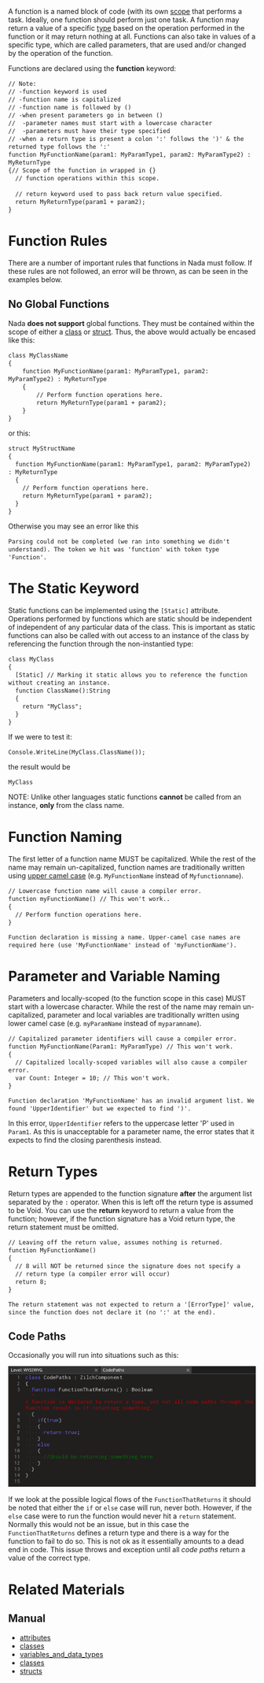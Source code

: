 A function is a named block of code (with its own [scope](https://github.com/ZilchEngine/ZilchDocs/blob/master/zero_editor_documentation/zeromanual/nada_in_zero/variables_and_data_types.markdown#scope) that performs a task. Ideally, one function should perform just one task. A function may return a value of a specific [type](https://github.com/ZilchEngine/ZilchDocs/blob/master/zero_editor_documentation/zeromanual/nada_in_zero/variables_and_data_types.markdown) based on the operation performed in the function or it may return nothing at all. Functions can also take in values of a specific type, which are called parameters, that are used and/or changed by the operation of the function.

Functions are declared using the **function** keyword:
```lang=csharp, name=Function Declaration
// Note:
// -function keyword is used
// -function name is capitalized
// -function name is followed by ()
// -when present parameters go in between ()
//  -parameter names must start with a lowercase character
//  -parameters must have their type specified
// -when a return type is present a colon ':' follows the ')' & the returned type follows the ':'
function MyFunctionName(param1: MyParamType1, param2: MyParamType2) : MyReturnType
{// Scope of the function in wrapped in {}
  // function operations within this scope.
  
  // return keyword used to pass back return value specified.
  return MyReturnType(param1 + param2);
}
```

 # Function Rules

There are a number of important rules that functions in Nada must follow. If these rules are not followed, an error will be thrown, as can be seen in the examples below. 

 ## No Global Functions
Nada **does not support** global functions. They must be contained within the scope of either a [class](https://github.com/ZilchEngine/ZilchDocs/blob/master/zero_editor_documentation/zeromanual/nada_in_zero/classes.markdown) or [struct](https://github.com/ZilchEngine/ZilchDocs/blob/master/zero_editor_documentation/zeromanual/nada_in_zero/structs.markdown). Thus, the above would actually be encased like this:

```lang=csharp, name=Function Defined Within a Class
class MyClassName
{
    function MyFunctionName(param1: MyParamType1, param2: MyParamType2) : MyReturnType
    {
        // Perform function operations here.
        return MyReturnType(param1 + param2);
    }
}
```

or this:
```lang=csharp, name=Function Defined Within a Struct
struct MyStructName
{
  function MyFunctionName(param1: MyParamType1, param2: MyParamType2) : MyReturnType
  {
    // Perform function operations here.
    return MyReturnType(param1 + param2);
  }
}
```
Otherwise you may see an error like this

```name=Console Window
Parsing could not be completed (we ran into something we didn't understand). The token we hit was 'function' with token type 'Function'.
```

 # The Static Keyword
Static functions can be implemented using the `[Static]` attribute. Operations performed by functions which are static should be independent of independent of any particular data of the class. This is important as static functions can also be called with out access to an instance of the class by referencing the function through the non-instantied type:

```lang=csharp, name=Static Function
class MyClass
{
  [Static] // Marking it static allows you to reference the function without creating an instance.
  function ClassName():String
  {
    return "MyClass";
  }
}
```
If we were to test it:
```
Console.WriteLine(MyClass.ClassName());
```
the result would be

```name=ConsoleWindow
MyClass
```
NOTE: Unlike other languages static functions **cannot** be called from an instance, **only** from the class name.

 # Function Naming

The first letter of a function name MUST be capitalized. While the rest of the name may remain un-capitalized, function names are traditionally written using [upper camel case](https://en.wikipedia.org/wiki/Camel_case) (e.g. `MyFunctionName` instead of `Myfunctionname`).

```lang=csharp, name=Incorrect Function Name
// Lowercase function name will cause a compiler error.
function myFunctionName() // This won't work..
{
  // Perform function operations here.
}
```

```name=Console Window
Function declaration is missing a name. Upper-camel case names are required here (use 'MyFunctionName' instead of 'myFunctionName').
```

 # Parameter and Variable Naming

Parameters and locally-scoped (to the function scope in this case) MUST start with a lowercase character. While the rest of the name may remain un-capitalized, parameter and local variables are traditionally written using lower camel case (e.g. `myParamName` instead of `myparamname`).

```lang=csharp, name=Incorrect Parameter Name
// Capitalized parameter identifiers will cause a compiler error.
function MyFunctionName(Param1: MyParamType) // This won't work.
{
  // Capitalized locally-scoped variables will also cause a compiler error.
  var Count: Integer = 10; // This won't work.
}
```

```name=Console Window
Function declaration 'MyFunctionName' has an invalid argument list. We found 'UpperIdentifier' but we expected to find ')'.
```
In this error, `UpperIdentifier` refers to the uppercase letter 'P' used in `Param1`. As this is unacceptable for a parameter name, the error states that it expects to find the closing parenthesis instead.

 # Return Types

Return types are appended to the function signature **after** the argument list separated by the `:` operator. When this is left off the return type is assumed to be Void. You can use the **return** keyword to return a value from the function; however, if the function signature has a Void return type, the return statement must be omitted.

```lang=csharp, name=Using return Without Specifying Return Type
// Leaving off the return value, assumes nothing is returned.
function MyFunctionName()
{
  // 8 will NOT be returned since the signature does not specify a 
  // return type (a compiler error will occur)
  return 8;
}
```

```name=Console Window
The return statement was not expected to return a '[ErrorType]' value, since the function does not declare it (no ':' at the end).
```

 ## Code Paths
Occasionally you will run into situations such as this:


![image](https://raw.githubusercontent.com/ZilchEngine/ZilchFiles/master/doc_files/66750.png)

If we look at the possible logical flows of the `FunctionThatReturns` it should be noted that either the `if` or `else` case will run, never both. However, if the `else` case were to run the function would never hit a `return` statement. Normally this would not be an issue, but in this case the `FunctionThatReturns` defines a return type and there is a way for the function to fail to do so. This is not ok as it essentially amounts to a dead end in code. This issue throws and exception until all *code paths* return a value of the correct type.

 # Related Materials
 ## Manual
- [attributes](https://github.com/ZilchEngine/ZilchDocs/blob/master/zero_editor_documentation/zeromanual/nada_in_zero/attributes.markdown)
- [classes](https://github.com/ZilchEngine/ZilchDocs/blob/master/zero_editor_documentation/zeromanual/nada_in_zero/classes.markdown)
- [variables_and_data_types](https://github.com/ZilchEngine/ZilchDocs/blob/master/zero_editor_documentation/zeromanual/nada_in_zero/variables_and_data_types.markdown)
- [classes](https://github.com/ZilchEngine/ZilchDocs/blob/master/zero_editor_documentation/zeromanual/nada_in_zero/classes.markdown)
- [structs](https://github.com/ZilchEngine/ZilchDocs/blob/master/zero_editor_documentation/zeromanual/nada_in_zero/structs.markdown)
 

 